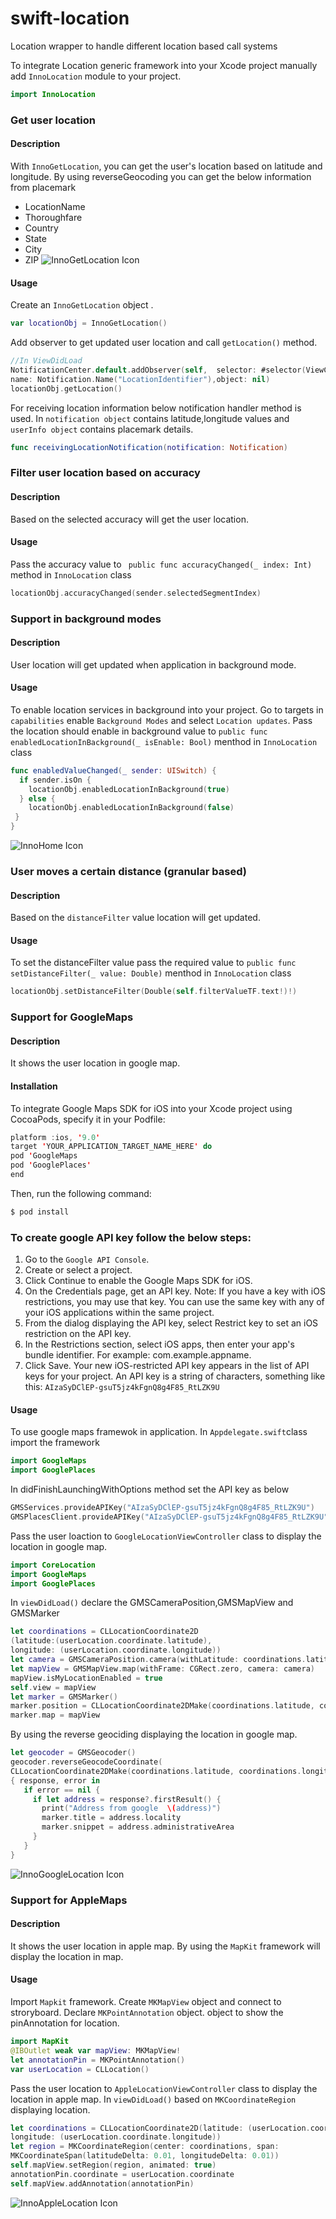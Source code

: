 # swift-location
Location wrapper to handle different location based call systems

To integrate Location generic framework into your Xcode project manually
add `InnoLocation` module to your project.

```swift
import InnoLocation
```
### Get user location
#### Description
With `InnoGetLocation`, you can get the user's location based on latitude and longitude. By using reverseGeocoding you can get the below information from placemark
* LocationName
* Thoroughfare
* Country
* State
* City
* ZIP
![InnoGetLocation Icon](Resources/InnoGetLocation.png "InnoGetLocation Icon")
#### Usage
Create an `InnoGetLocation` object .
```swift
var locationObj = InnoGetLocation()
```
Add observer to get updated user location and call `getLocation()` method.
```swift
//In ViewDidLoad
NotificationCenter.default.addObserver(self,  selector: #selector(ViewController.receivingLocationNotification(notification:)),
name: Notification.Name("LocationIdentifier"),object: nil)
locationObj.getLocation()
```
For receiving location information below notification handler method is used. In `notification object` contains latitude,longitude values and `userInfo object` contains placemark details.
```swift
func receivingLocationNotification(notification: Notification)
```
### Filter user location based on accuracy
#### Description
Based on the selected accuracy will get the user location.
#### Usage
Pass the accuracy value to ` public func accuracyChanged(_ index: Int)` method in `InnoLocation` class
```swift
locationObj.accuracyChanged(sender.selectedSegmentIndex)
```
### Support in background modes
#### Description
User location will get updated when application in background mode.
#### Usage
To enable location services in background into your project. Go to targets in `capabilities` enable `Background Modes` and select `Location updates`.
Pass the location should enable in background value to `public func enabledLocationInBackground(_ isEnable: Bool)` menthod in `InnoLocation` class
```swift
func enabledValueChanged(_ sender: UISwitch) {
  if sender.isOn {
    locationObj.enabledLocationInBackground(true)
  } else {
    locationObj.enabledLocationInBackground(false)
 }
}
```
![InnoHome Icon](Resources/InnoHome.png "InnoHome Icon")
### User moves a certain distance (granular based)
#### Description
Based on the `distanceFilter` value location will get updated.
#### Usage
To set the distanceFilter value pass the required value to `public func setDistanceFilter(_ value: Double)` menthod in `InnoLocation` class
```swift
locationObj.setDistanceFilter(Double(self.filterValueTF.text!)!)
```
### Support for GoogleMaps
#### Description
It shows the user location in google map.
#### Installation
To integrate Google Maps SDK for iOS into your Xcode project using CocoaPods, specify it in your Podfile:
```swift
platform :ios, '9.0'
target 'YOUR_APPLICATION_TARGET_NAME_HERE' do
pod 'GoogleMaps
pod 'GooglePlaces'
end
```
Then, run the following command:
```swift
$ pod install
```
### To create google API key follow the below steps:
1. Go to the `Google API Console`.
2. Create or select a project.
3. Click Continue to enable the Google Maps SDK for iOS.
4. On the Credentials page, get an API key. 
Note: If you have a key with iOS restrictions, you may use that key. You can use the same key with any of your iOS applications within the same project.
5. From the dialog displaying the API key, select Restrict key to set an iOS restriction on the API key.
6. In the Restrictions section, select iOS apps, then enter your app's bundle identifier. For example: com.example.appname.
7. Click Save.
Your new iOS-restricted API key appears in the list of API keys for your project. An API key is a string of characters, something like this:
`AIzaSyDClEP-gsuT5jz4kFgnQ8g4F85_RtLZK9U`
#### Usage
To use google maps framewok in application. In `Appdelegate.swift`class import the framework
```swift
import GoogleMaps
import GooglePlaces
```
In didFinishLaunchingWithOptions method set the API key as below
```swift
GMSServices.provideAPIKey("AIzaSyDClEP-gsuT5jz4kFgnQ8g4F85_RtLZK9U")
GMSPlacesClient.provideAPIKey("AIzaSyDClEP-gsuT5jz4kFgnQ8g4F85_RtLZK9U")
```
Pass the user loaction to `GoogleLocationViewController` class to display the location in google map.
```swift
import CoreLocation
import GoogleMaps
import GooglePlaces
```
In `viewDidLoad()` declare the GMSCameraPosition,GMSMapView and GMSMarker
```swift
let coordinations = CLLocationCoordinate2D
(latitude:(userLocation.coordinate.latitude), 
longitude: (userLocation.coordinate.longitude))
let camera = GMSCameraPosition.camera(withLatitude: coordinations.latitude,longitude:coordinations.longitude, zoom: 10)
let mapView = GMSMapView.map(withFrame: CGRect.zero, camera: camera)
mapView.isMyLocationEnabled = true
self.view = mapView
let marker = GMSMarker()
marker.position = CLLocationCoordinate2DMake(coordinations.latitude, coordinations.longitude)
marker.map = mapView
```
By using the reverse geociding displaying the location in google map.
```swift
let geocoder = GMSGeocoder()
geocoder.reverseGeocodeCoordinate(
CLLocationCoordinate2DMake(coordinations.latitude, coordinations.longitude)) 
{ response, error in
   if error == nil {
     if let address = response?.firstResult() {
       print("Address from google  \(address)")
       marker.title = address.locality
       marker.snippet = address.administrativeArea
     }
   }
}
```
![InnoGoogleLocation Icon](Resources/InnoGoogleLocation.png "InnoGoogleLocation Icon")
### Support for AppleMaps
#### Description
It shows the user location in apple map. By using the `MapKit` framework will display the location in map.
#### Usage
Import `Mapkit` framework. Create `MKMapView` object and connect to stroryboard. Declare `MKPointAnnotation` object.
object to show the pinAnnotation for location.
```swift
import MapKit
@IBOutlet weak var mapView: MKMapView!
let annotationPin = MKPointAnnotation()
var userLocation = CLLocation()
```
Pass the user location to `AppleLocationViewController` class to display the location in apple map. In `viewDidLoad()` based on `MKCoordinateRegion` displaying location.
```swift
let coordinations = CLLocationCoordinate2D(latitude: (userLocation.coordinate.latitude),
longitude: (userLocation.coordinate.longitude))
let region = MKCoordinateRegion(center: coordinations, span:
MKCoordinateSpan(latitudeDelta: 0.01, longitudeDelta: 0.01))
self.mapView.setRegion(region, animated: true)
annotationPin.coordinate = userLocation.coordinate
self.mapView.addAnnotation(annotationPin)
```
![InnoAppleLocation Icon](Resources/InnoAppleLocation.png "InnoAppleLocation Icon")
